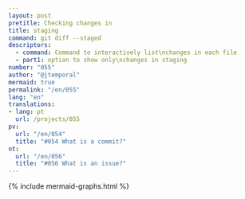 ```yaml
---
layout: post
pretitle: Checking changes in
title: staging
command: git diff --staged
descriptors:
  - command: Command to interactively list\nchanges in each file
  - part1: option to show only\nchanges in staging
number: "055"
author: "@jtemporal"
mermaid: true
permalink: "/en/055"
lang: "en"
translations:
- lang: pt
  url: /projects/055
pv:
  url: "/en/054"
  title: "#054 What is a commit?"
nt:
  url: "/en/056"
  title: "#056 What is an issue?"
---
```


{% include mermaid-graphs.html %}

